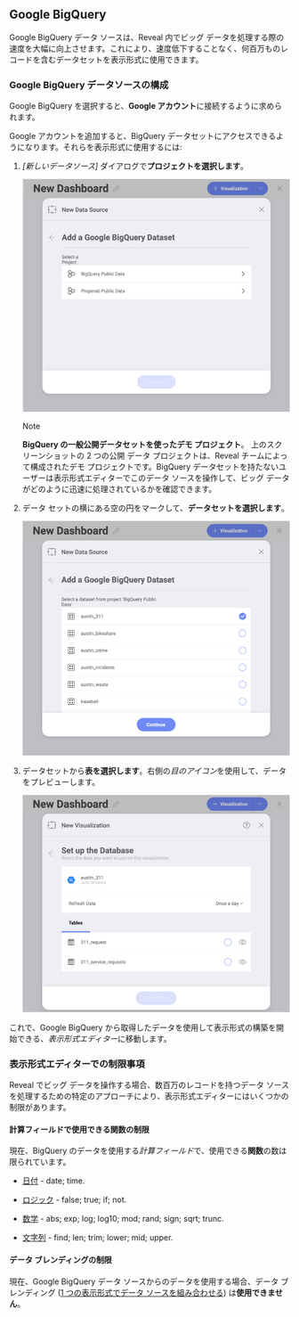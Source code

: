## Google BigQuery

Google BigQuery データ ソースは、Reveal 内でビッグ データを処理する際の速度を大幅に向上させます。これにより、速度低下することなく、何百万ものレコードを含むデータセットを表示形式に使用できます。

### Google BigQuery データソースの構成

Google BigQuery を選択すると、**Google アカウント**に接続するように求められます。

Google アカウントを追加すると、BigQuery データセットにアクセスできるようになります。それらを表示形式に使用するには:

1.  *[新しいデータソース]* ダイアログで**プロジェクトを選択します**。

    ![Select a project in the New Data Source dialog](images/select-project-bigquery.png)

    >[!NOTE]    
    **BigQuery の一般公開データセットを使ったデモ プロジェクト**。
    上のスクリーンショットの 2 つの公開 データ プロジェクトは、Reveal チームによって構成されたデモ プロジェクトです。BigQuery データセットを持たないユーザーは表示形式エディターでこのデータ ソースを操作して、ビッグ データがどのように迅速に処理されているかを確認できます。


2.  データ セットの横にある空の円をマークして、**データセットを選択します**。

    ![Select a dataset dialog](images/select-dataset-bigquery.png)

3.  データセットから**表を選択します**。右側の*目のアイコン*を使用して、データをプレビューします。

    ![Select a table dialog](images/select-table-bigquery.png)

これで、Google BigQuery から取得したデータを使用して表示形式の構築を開始できる、*表示形式エディター*に移動します。

### 表示形式エディターでの制限事項

Reveal でビッグ データを操作する場合、数百万のレコードを持つデータ ソースを処理するための特定のアプローチにより、表示形式エディターにはいくつかの制限があります。

#### 計算フィールドで使用できる関数の制限

現在、BigQuery のデータを使用する*計算フィールド*で、使用できる**関数**の数は限られています。

- [日付](~/jp/data-visualizations/fields/calculated-fields/date.md) - date; time.

- [ロジック](~/jp/data-visualizations/fields/calculated-fields/logic.md) - false; true; if; not.

- [数学](~/jp/data-visualizations/fields/calculated-fields/math.md) - abs; exp; log; log10; mod; rand; sign; sqrt; trunc.

- [文字列](~/jp/data-visualizations/fields/calculated-fields/string.md) - find; len; trim; lower; mid; upper.

#### データ ブレンディングの制限

現在、Google BigQuery データ ソースからのデータを使用する場合、データ ブレンディング ([1 つの表示形式でデータ ソースを組み合わせる](~/jp/datasources/data-blending.md)) は**使用できません**。

